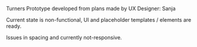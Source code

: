 Turners Prototype developed from plans made by UX Designer: Sanja

Current state is non-functional, UI and placeholder templates / elements are ready.

Issues in spacing and currently not-responsive.